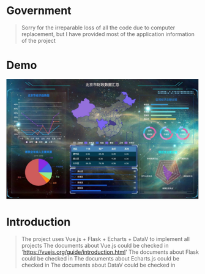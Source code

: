 # Government
> Sorry for the irreparable loss of all the code due to computer replacement, but I have provided most of the application information of the project

# Demo
<img alt="" src="./images/display.jpg">

# Introduction
> The project uses Vue.js + Flask + Echarts + DataV to implement all projects
> The documents about Vue.js could be checked in 'https://vuejs.org/guide/introduction.html'
> The documents about Flask could be checked in 
> The documents about Echarts.js could be checked in 
> The documents about DataV could be checked in  
